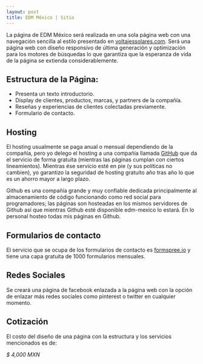 ```yaml
---
layout: post
title: EDM México | Sitio
---
```


La página de EDM México será realizada en una sola página web con una navegación sencilla al estilo presentado en <a target="_blank" href="//voltajessolares.com">voltajessolares.com</a>. Será una página web con diseño responsivo de última generación y optimización para los motores de búsquedas lo que garantiza que la esperanza de vida de la página se extienda considerablemente.

## Estructura de la Página:

+ Presenta un texto introductorio.
+ Display de clientes, productos, marcas, y partners de la compañía.
+ Reseñas y experiencias de clientes colectadas previamente.
+ Formulario de contacto.

## Hosting

El hosting usualmente se paga anual o mensual dependiendo de la compañía, pero yo delego el hosting a una compañía llamada [GitHub](http://github.com) que da el servicio de forma gratuita (mientras las páginas cumplan con ciertos lineamientos). Mientras ése servicio esté en pie (y sus políticas no cambien), yo garantizo la seguridad de hosting gratuito año tras año lo que es un ahorro mayor a largo plazo. 

Github es una compañía grande y muy confiable dedicada principalmente al almacenamiento de código funcionando como red social para programadores; las páginas son hosteadas en los mismos servidores de Github así que mientras Github esté disponible edm-mexico lo estará. En lo personal hosteo todas mis páginas en Github.

## Formularios de contacto

El servicio que se ocupa de los formularios de contacto es [formspree.io](http://formspree.io) y tiene una capa gratuita de 1000 formularios mensuales.

## Redes Sociales

Se creará una página de facebook enlazada a la página web con la opción de enlazar más redes sociales como pinterest o twitter en cualquier momento.

## Cotización

El costo del diseño de una página con la estructura y los servicios mencionados es de:

*$ 4,000 MXN*